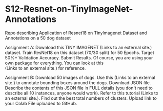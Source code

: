 # S12-Resnet-on-TinyImageNet-Annotations
Repo describing Application of Resnet18 on TinyImagenet Dataset and Annotations on a 50 dog dataset


Assignment A:
Download this TINY IMAGENET (Links to an external site.) dataset. 
Train ResNet18 on this dataset (70/30 split) for 50 Epochs. Target 50%+ Validation Accuracy. 
Submit Results. Of course, you are using your own package for everything. You can look at this  
(Links to an external site.) for reference. 

Assignment B:
Download 50 images of dogs. 
Use this (Links to an external site.) to annotate bounding boxes around the dogs.
Download JSON file. 
Describe the contents of this JSON file in FULL details (you don't need to describe all 10 instances, anyone would work). 
Refer to this tutorial (Links to an external site.). Find out the best total numbers of clusters. Upload link to your Colab File uploaded to GitHub. 
